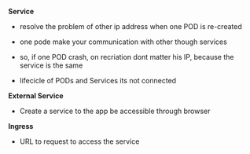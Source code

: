 **Service**
- resolve the problem of other ip address when one POD is re-created

- one pode make your communication with other though services

- so, if one POD crash, on recriation dont matter his IP, because the service is the same

- lifecicle of PODs and Services its not connected

**External Service**
- Create a service to the app be accessible through browser

**Ingress**
- URL to request to access the service